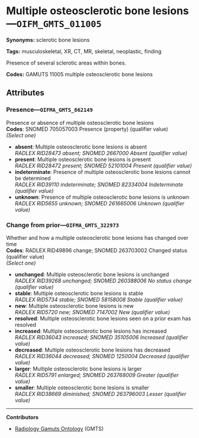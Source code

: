 # Multiple osteosclerotic bone lesions—`OIFM_GMTS_011005`

**Synonyms:** sclerotic bone lesions

**Tags:** musculoskeletal, XR, CT, MR, skeletal, neoplastic, finding

Presence of several sclerotic areas within bones.

**Codes:** GAMUTS 11005 multiple osteosclerotic bone lesions

## Attributes

### Presence—`OIFMA_GMTS_862149`

Presence or absence of multiple osteosclerotic bone lesions  
**Codes**: SNOMED 705057003 Presence (property) (qualifier value)  
*(Select one)*

- **absent**: Multiple osteosclerotic bone lesions is absent  
_RADLEX RID28473 absent; SNOMED 2667000 Absent (qualifier value)_
- **present**: Multiple osteosclerotic bone lesions is present  
_RADLEX RID28472 present; SNOMED 52101004 Present (qualifier value)_
- **indeterminate**: Presence of multiple osteosclerotic bone lesions cannot be determined  
_RADLEX RID39110 indeterminate; SNOMED 82334004 Indeterminate (qualifier value)_
- **unknown**: Presence of multiple osteosclerotic bone lesions is unknown  
_RADLEX RID5655 unknown; SNOMED 261665006 Unknown (qualifier value)_

### Change from prior—`OIFMA_GMTS_322973`

Whether and how a multiple osteosclerotic bone lesions has changed over time  
**Codes**: RADLEX RID49896 change; SNOMED 263703002 Changed status (qualifier value)  
*(Select one)*

- **unchanged**: Multiple osteosclerotic bone lesions is unchanged  
_RADLEX RID39268 unchanged; SNOMED 260388006 No status change (qualifier value)_
- **stable**: Multiple osteosclerotic bone lesions is stable  
_RADLEX RID5734 stable; SNOMED 58158008 Stable (qualifier value)_
- **new**: Multiple osteosclerotic bone lesions is new  
_RADLEX RID5720 new; SNOMED 7147002 New (qualifier value)_
- **resolved**: Multiple osteosclerotic bone lesions seen on a prior exam has resolved  
- **increased**: Multiple osteosclerotic bone lesions has increased  
_RADLEX RID36043 increased; SNOMED 35105006 Increased (qualifier value)_
- **decreased**: Multiple osteosclerotic bone lesions has decreased  
_RADLEX RID36044 decreased; SNOMED 1250004 Decreased (qualifier value)_
- **larger**: Multiple osteosclerotic bone lesions is larger  
_RADLEX RID5791 enlarged; SNOMED 263768009 Greater (qualifier value)_
- **smaller**: Multiple osteosclerotic bone lesions is smaller  
_RADLEX RID38669 diminished; SNOMED 263796003 Lesser (qualifier value)_

---

**Contributors**

- [Radiology Gamuts Ontology](https://gamuts.net/) (GMTS)